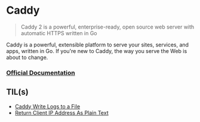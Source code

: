 # Caddy

> Caddy 2 is a powerful, enterprise-ready, open source web server with automatic HTTPS written in Go

Caddy is a powerful, extensible platform to serve your sites, services, and apps, written in Go. If you're new to Caddy, the way you serve the Web is about to change.

### [Official Documentation](https://caddyserver.com/docs/)

## TIL(s)

- [Caddy Write Logs to a File](caddy-write-logs-to-a-file.md)
- [Return Client IP Address As Plain Text](return-client-ip-address-as-plain-text.md)
